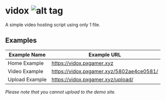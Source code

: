 # vidox ![alt tag](https://github.com/PXgamer/vidox/blob/master/favicon-32x32.png)

A simple video hosting script using only 1 file.

## Examples

Example Name | Example URL
------------ | --------------
Home Example | https://vidox.pxgamer.xyz
Video Example | https://vidox.pxgamer.xyz/5802ae4ce0581/
Upload Example | https://vidox.pxgamer.xyz/upload/

*Please note that you cannot upload to the demo site.*
